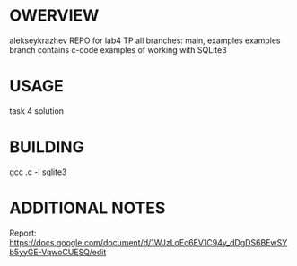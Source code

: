 # OWERVIEW
alekseykrazhev REPO for lab4 TP
all branches: main, examples
examples branch contains c-code examples of working with SQLite3
# USAGE
task 4 solution
# BUILDING
gcc <filename>.c -l sqlite3
# ADDITIONAL NOTES
Report: https://docs.google.com/document/d/1WJzLoEc6EV1C94y_dDgDS6BEwSYb5yyGE-VqwoCUESQ/edit


